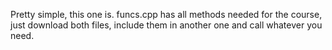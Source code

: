 Pretty simple, this one is.
funcs.cpp has all methods needed for the course, just download both files, include them in another one and call whatever you need.